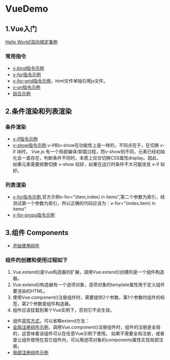 # VueDemo
## 1.Vue入门
[Hello World!双向绑定事例](https://tzdk.github.io/VueDemo/01.Start/index.html)
### 常用指令
- [v-bind指令示例](https://tzdk.github.io/VueDemo/01.Start/v-bind.html)
- [v-for指令示例](https://tzdk.github.io/VueDemo/01.Start/v-for.html)
- [v-for-grid指令示例](https://tzdk.github.io/VueDemo/01.Start/v-for-grid.html)，html文件单独引用js文件。
- [v-on指令示例](https://tzdk.github.io/VueDemo/01.Start/v-on.html)
- [综合示例](https://tzdk.github.io/VueDemo/01.Start/simple-demo.html)

## 2.条件渲染和列表渲染
### 条件渲染
- [v-if指令示例](https://tzdk.github.io/VueDemo/02.ConditionalRendering/v-if.html)
- [v-show指令示例](https://tzdk.github.io/VueDemo/02.ConditionalRendering/v-show.html).v-if和v-show在功能性上是一样的，不同点在于，在切换 v-if 块时， Vue.js 有一个局部编译/卸载过程，而v-show则不同，元素已经初始化会一直存在，判断条件不同时，本质上仅仅切换CSS属性display。因此，如果元素需要频繁切换 v-show 较好，如果在运行时条件不大可能改变 v-if 较好。

### 列表渲染
- [v-for指令示例](https://tzdk.github.io/VueDemo/02.ConditionalRendering/v-for-demo.html),官方示例v-for="(item,index) in items",第二个参数为索引，经测试第一个参数为索引，所以正确的代码应该为：v-for="(index,item) in items"
- [v-for-props指令示例](https://tzdk.github.io/VueDemo/02.ConditionalRendering/v-for.html)

## 3.组件 Components
- [开始使用组件](https://tzdk.github.io/VueDemo/03.Components/simple-demo.html)

### 组件的创建和使用过程如下
1. Vue.extend()是Vue构造器的扩展，调用Vue.extend()创建的是一个组件构造器。 
2. Vue.extend()构造器有一个选项对象，选项对象的template属性用于定义组件要渲染的HTML。 
3. 使用Vue.component()注册组件时，需要提供2个参数，第1个参数时组件的标签，第2个参数是组件构造器。 
4. 组件应该挂载到某个Vue实例下，否则它不会生效。

- 组件[简写方式](https://tzdk.github.io/VueDemo/03.Components/simple-demo-another.html)，可以省略extend方法：
- [全局注册组件示例](https://tzdk.github.io/VueDemo/03.Components/simple-demo-another.html)，调用Vue.component()注册组件时，组件的注册是全局的，这意味着该组件可以在任意Vue示例下使用。
如果不需要全局注册，或者是让组件使用在其它组件内，可以用选项对象的components属性实现局部注册。
- [局部注册组件示例](https://tzdk.github.io/VueDemo/03.Components/simple-demo-another.html)
